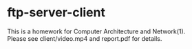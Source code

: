 # ftp-server-client
This is a homework for Computer Architecture and Network(1).</br>
Please see client/video.mp4 and report.pdf for details.
